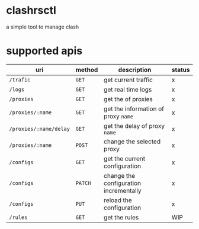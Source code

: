 # clashrsctl

a simple tool to manage clash

# supported apis

|uri|method|description|status|
|---|---|---|---|
|`/trafic`|`GET`|get current traffic|x|
|`/logs`|`GET`|get real time logs|x|
|`/proxies`|`GET`|get the of proxies|x|
|`/proxies/:name`|`GET`|get the information of proxy `name`|x|
|`/proxies/:name/delay`|`GET`|get the delay of proxy `name`|x|
|`/proxies/:name`|`POST`|change the selected proxy|x|
|`/configs`|`GET`|get the current configuration|x|
|`/configs`|`PATCH`|change the configuration incrementally|x|
|`/configs`|`PUT`|reload the configuration|x|
|`/rules`|`GET`|get the rules|WIP|

